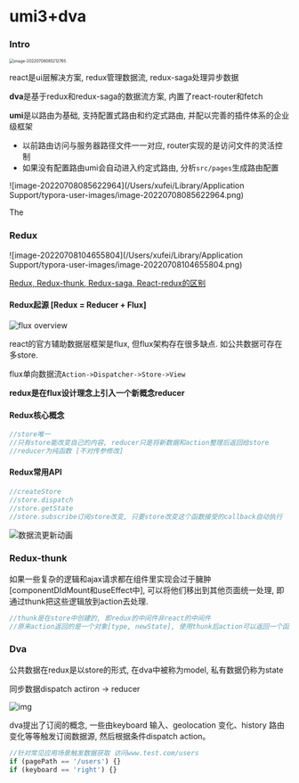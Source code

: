 # umi3+dva

### Intro

<img src="/Users/xufei/Library/Application Support/typora-user-images/image-20220708085212765.png" alt="image-20220708085212765" style="zoom:50%;" />

react是ui层解决方案, redux管理数据流, redux-saga处理异步数据

**dva**是基于redux和redux-saga的数据流方案, 内置了react-router和fetch

**umi**是以路由为基础, 支持配置式路由和约定式路由, 并配以完善的插件体系的企业级框架

+ 以前路由访问与服务器路径文件一一对应, router实现的是访问文件的灵活控制
+ 如果没有配置路由umi会自动进入约定式路由, 分析`src/pages`生成路由配置 

![image-20220708085622964](/Users/xufei/Library/Application Support/typora-user-images/image-20220708085622964.png)

The 

### Redux

![image-20220708104655804](/Users/xufei/Library/Application Support/typora-user-images/image-20220708104655804.png)

[Redux, Redux-thunk, Redux-saga, React-redux的区别](https://github.com/lulujianglab/blog/issues/34)

#### Redux起源 [Redux = Reducer + Flux]

![flux overview](https://hulufei.gitbooks.io/react-tutorial/content/image/flux-overview.png)

react的官方辅助数据层框架是flux, 但flux架构存在很多缺点. 如公共数据可存在多store.

flux单向数据流`Action->Dispatcher->Store->View`

**redux是在flux设计理念上引入一个新概念reducer**

#### Redux核心概念

```js
//store唯一
//只有store能改变自己的内容, reducer只是将新数据和action整理后返回给store
//reducer为纯函数 [不对传参修改]
```

#### Redux常用API

```js
//createStore
//store.dispatch
//store.getState
//store.subscribe订阅store改变, 只要store改变这个函数接受的callback自动执行
```

![数据流更新动画](http://cn.redux.js.org/assets/images/ReduxDataFlowDiagram-49fa8c3968371d9ef6f2a1486bd40a26.gif)

### Redux-thunk

如果一些复杂的逻辑和ajax请求都在组件里实现会过于臃肿[componentDIdMount和useEffect中], 可以将他们移出到其他页面统一处理, 即通过thunk把这些逻辑放到action去处理.

```js
//thunk是在store中创建的, 即redux的中间件非react的中间件
//原来action返回的是一个对象[type, newState], 使用thunk后action可以返回一个函数, 从而在函数中进行异步操作
```



















### Dva

公共数据在redux是以store的形式, 在dva中被称为model, 私有数据仍称为state

同步数据dispatch actiron -> reducer

![img](https://zos.alipayobjects.com/rmsportal/PPrerEAKbIoDZYr.png)

dva提出了订阅的概念, 一些由keyboard 输入、geolocation 变化、history 路由变化等等触发订阅数据源, 然后根据条件dispatch action。

```js
//针对常见应用场景触发数据获取 访问www.test.com/users
if (pagePath == '/users') {}
if (keyboard == 'right') {}
```




